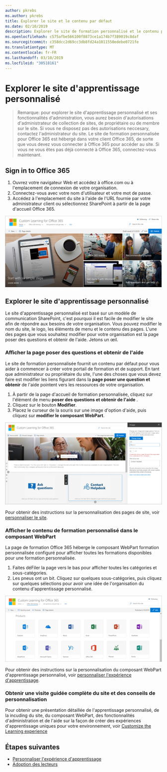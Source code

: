 ```yaml
---
author: pkrebs
ms.author: pkrebs
title: Explorer le site et le contenu par défaut
ms.date: 02/10/2019
description: Explorer le site de formation personnalisé et le contenu par défaut
ms.openlocfilehash: c575afbe566100f8873ce1a174b7f389019c8daf
ms.sourcegitcommit: c358dcc2d69cc3db8fd24a1011550edebe0721fe
ms.translationtype: MT
ms.contentlocale: fr-FR
ms.lasthandoff: 03/10/2019
ms.locfileid: "30518161"
---
```

# <a name="explore-the-custom-learning-site"></a>Explorer le site d'apprentissage personnalisé

> Remarque: pour explorer le site d'apprentissage personnalisé et ses fonctionnalités d'administration, vous aurez besoin d'autorisations d'administrateur de collection de sites, de propriétaire ou de membre sur le site. Si vous ne disposez pas des autorisations neccesary, contactez l'administrateur du site. Le site de formation personnalisée pour Office 365 est hébergé dans votre client Office 365, de sorte que vous devez vous connecter à Office 365 pour accéder au site. Si vous ne vous êtes pas déjà connecté à Office 365, connectez-vous maintenant. 

## <a name="sign-in-to-office-365"></a>Sign in to Office 365 

1.  Ouvrez votre navigateur Web et accédez à office.com ou à l'emplacement de connexion de votre organisation. 
2.  Connectez-vous avec votre nom d'utilisateur et votre mot de passe.
3.  Accédez à l'emplacement du site à l'aide de l'URL fournie par votre administrateur client ou sélectionnez SharePoint à partir de la page d'accueil Office 365. 

![CG-Introducing. png](media/cg-introducing.png)

## <a name="explore-the-custom-learning-site"></a>Explorer le site d'apprentissage personnalisé

Le site d'apprentissage personnalisé est basé sur un modèle de communication SharePoint, c'est pourquoi il est facile de modifier le site afin de répondre aux besoins de votre organisation. Vous pouvez modifier le nom du site, le logo, les éléments de menu et le contenu des pages. L'une des pages que vous souhaitez modifier pour votre organisation est la page poser des questions et obtenir de l'aide. Jetons un œil.

### <a name="view-the-ask-questions-and-get-help-page"></a>Afficher la page poser des questions et obtenir de l'aide

Le site de formation personnalisée fournit un contenu par défaut pour vous aider à commencer à créer votre portail de formation et de support. En tant que administrateur ou propriétaire du site, l'une des choses que vous devez faire est modifier les liens figurant dans la **page poser une question et obtenir** de l'aide pointent vers les ressources de votre organisation. 

1.  À partir de la page d'accueil de formation personnalisée, cliquez sur l'élément de menu **poser des questions et obtenir de l'aide** .
2.  Cliquez sur le bouton **Modifier**.
3.  Placez le curseur de la souris sur une image d'option d'aide, puis cliquez sur **modifier le composant WebPart**.

![CG-edithelp. png](media/cg-edithelp.png)

Pour obtenir des instructions sur la personnalisation des pages de site, voir [personnaliser le site](custom_edithelp.md).

### <a name="view-the-custom-learning-content-in-the-web-part"></a>Afficher le contenu de formation personnalisé dans le composant WebPart
La page de formation Office 365 héberge le composant WebPart formation personnalisée configuré pour afficher toutes les formations disponibles pour une formation personnalisée. 

1. Faites déFiler la page vers le bas pour afficher toutes les catégories et sous-catégories.
2. Les pneus ont un bit. Cliquez sur quelques sous-catégories, puis cliquez sur quelques sélections pour avoir une idée de l'organisation du contenu d'apprentissage personnalisé. 

![CG-gotoall. png](media/cg-gotoall.png)

Pour obtenir des instructions sur la personnalisation du composant WebPart d'apprentissage personnalisé, voir [personnaliser l'expérience d'apprentissage](custom_overview.md).

### <a name="get-a-complete-site-tour-and-customization-guidance"></a>Obtenir une visite guidée complète du site et des conseils de personnalisation
Pour obtenir une présentation détaillée de l'apprentissage personnalisé, de la incuding du site, du composant WebPart, des fonctionnalités d'administration et de l'aide sur la façon de créer des expériences d'apprentissage uniques pour votre environnement, voir [Customize the Learning experience](custom_overview.md)

## <a name="next-steps"></a>Étapes suivantes
- [Personnaliser l'expérience d'apprentissage](custom_overview.md)
- [Adoption des lecteurs](driveadoption.md) 
